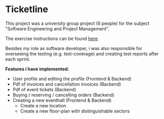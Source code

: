 # Ticketline

This project was a university group project (6 people) for the subject "Software Engineering and Project Management".

The exercise instructions can be found [here](https://github.com/arm1nt/Ticketline/blob/main/Ticketline%20%20-%20Szenario%20und%20User%20Stories.pdf).

Besides my role as software developer, i was also responsible for overseeing the testing (e.g. test-coverage) and creating test reports after each sprint.

**Features i have implemented:**

- User profile and editing the profile (Frontend & Backend)
- Pdf of invoices and cancellation invoices (Backend)
- Pdf of event tickets (Backend)
- Buying / reserving / cancelling orders (Backend)
- Creating a new eventhall (Frontend & Backend)
    - Create a new location
    - Create a new floor-plan with distinguishable sectors
